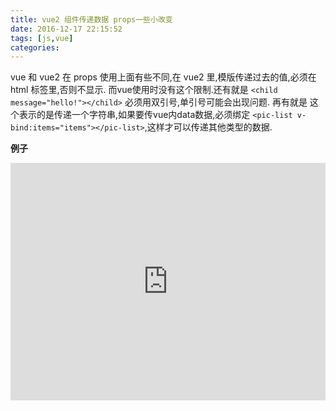 ```yaml
---
title: vue2 组件传递数据 props一些小改变
date: 2016-12-17 22:15:52
tags: [js,vue]
categories:
---
```



vue 和 vue2 在 props 使用上面有些不同,在 vue2 里,模版传递过去的值,必须在 html 标签里,否则不显示.
而vue使用时没有这个限制.还有就是 `<child message="hello!"></child>` 必须用双引号,单引号可能会出现问题.
再有就是 这个表示的是传递一个字符串,如果要传vue内data数据,必须绑定 `<pic-list v-bind:items="items"></pic-list>`,这样才可以传递其他类型的数据.

**例子**

<iframe width="100%" height="380" src="http://code.hcharts.cn/test123/FNE0Wo/share/result,js,html" allowfullscreen="allowfullscreen" frameborder="0"></iframe>